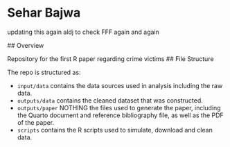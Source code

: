 # Sehar Bajwa

updating this again aldj to check FFF again and again

\## Overview

Repository for the first R paper regarding crime victims \## File Structure

The repo is structured as:

-   `input/data` contains the data sources used in analysis including the raw data.
-   `outputs/data` contains the cleaned dataset that was constructed.
-   `outputs/paper` NOTHING the files used to generate the paper, including the Quarto document and reference bibliography file, as well as the PDF of the paper.
-   `scripts` contains the R scripts used to simulate, download and clean data.
